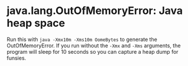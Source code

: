# java.lang.OutOfMemoryError: Java heap space

Run this with `java -Xmx10m -Xms10m OomeBytes` to generate the OutOfMemoryError. If you run without the `-Xmx` and `-Xms` arguments, the program will sleep for 10 seconds so you can capture a heap dump for funsies.
